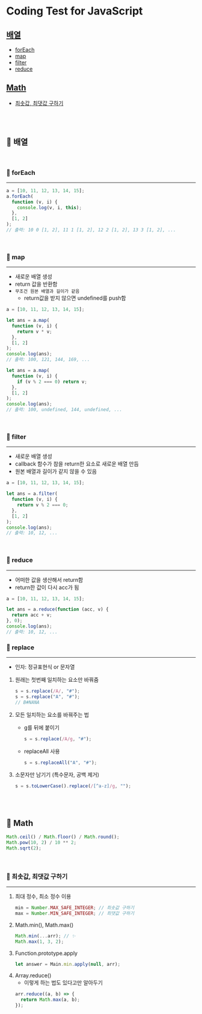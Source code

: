 # Coding Test for JavaScript

## [배열](#🌈-배열)

- [forEach](#💫-foreach)
- [map](#💫-map)
- [filter](#💫-filter)
- [reduce](#💫-reduce)

## [Math](#🌈-math)

- [최솟값, 최댓값 구하기](#💫-최솟값-최댓값-구하기)

<br />
<br />

## 🌈 배열

<br />

### 💫 forEach

---

```js
a = [10, 11, 12, 13, 14, 15];
a.forEach(
  function (v, i) {
    console.log(v, i, this);
  },
  [1, 2]
);
// 출력: 10 0 [1, 2], 11 1 [1, 2], 12 2 [1, 2], 13 3 [1, 2], ...
```

<br />

### 💫 map

---

- 새로운 배열 생성
- return 값을 반환함
- `무조건 원본 배열과 길이가 같음`
  - return값을 받지 않으면 undefined를 push함

```js
a = [10, 11, 12, 13, 14, 15];

let ans = a.map(
  function (v, i) {
    return v * v;
  },
  [1, 2]
);
console.log(ans);
// 출력: 100, 121, 144, 169, ...

let ans = a.map(
  function (v, i) {
    if (v % 2 === 0) return v;
  },
  [1, 2]
);
console.log(ans);
// 출력: 100, undefined, 144, undefined, ...
```

<br />

### 💫 filter

---

- 새로운 배열 생성
- callback 함수가 참을 return한 요소로 새로운 배열 만듬
- 원본 배열과 길이가 같지 않을 수 있음

```js
a = [10, 11, 12, 13, 14, 15];

let ans = a.filter(
  function (v, i) {
    return v % 2 === 0;
  },
  [1, 2]
);
console.log(ans);
// 출력: 10, 12, ...
```

<br />

### 💫 reduce

---

- 어떠한 값을 생산해서 return함
- return한 값이 다시 acc가 됨

```js
a = [10, 11, 12, 13, 14, 15];

let ans = a.reduce(function (acc, v) {
  return acc + v;
}, 0);
console.log(ans);
// 출력: 10, 12, ...
```

### 💫 replace

---

- 인자: 정규표현식 or 문자열

1. 원래는 첫번째 일치하는 요소만 바꿔줌

   ```jsx
   s = s.replace(/A/, "#");
   s = s.replace("A", "#");
   // B#NANA
   ```

2. 모든 일치하는 요소를 바꿔주는 법

   - g를 뒤에 붙이기

     ```jsx
     s = s.replace(/A/g, "#");
     ```

   - replaceAll 사용

     ```jsx
     s = s.replaceAll("A", "#");
     ```

3. 소문자만 남기기 (특수문자, 공백 제거)

   ```jsx
   s = s.toLowerCase().replace(/[^a-z]/g, "");
   ```

<br />
<br />

## 🌈 Math

```js
Math.ceil() / Math.floor() / Math.round();
Math.pow(10, 2) / 10 ** 2;
Math.sqrt(2);
```

<br />

### 💫 최솟값, 최댓값 구하기

---

1. 최대 정수, 최소 정수 이용
   ```js
   min = Number.MAX_SAFE_INTEGER; // 최솟값 구하기
   max = Number.MIN_SAFE_INTEGER; // 최댓값 구하기
   ```
2. Math.min(), Math.max()
   ```js
   Math.min(...arr); // ✨
   Math.max(1, 3, 2);
   ```
3. Function.prototype.apply
   ```js
   let answer = Main.min.apply(null, arr);
   ```
4. Array.reduce()
   - 이렇게 하는 법도 있다고만 알아두기
   ```js
   arr.reduce((a, b) => {
     return Math.max(a, b);
   });
   ```
